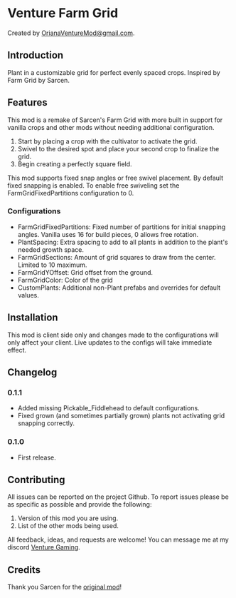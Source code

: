 # Venture Farm Grid

Created by [OrianaVentureMod@gmail.com](https://github.com/OrianaVenture/VentureValheim).

## Introduction

Plant in a customizable grid for perfect evenly spaced crops. Inspired by Farm Grid by Sarcen.

## Features

This mod is a remake of Sarcen's Farm Grid with more built in support for vanilla crops and other mods without needing additional configuration.

1. Start by placing a crop with the cultivator to activate the grid.
2. Swivel to the desired spot and place your second crop to finalize the grid.
3. Begin creating a perfectly square field.

This mod supports fixed snap angles or free swivel placement. By default fixed snapping is enabled. To enable free swiveling set the FarmGridFixedPartitions configuration to 0.

### Configurations

* FarmGridFixedPartitions: Fixed number of partitions for initial snapping angles. Vanilla uses 16 for build pieces, 0 allows free rotation.
* PlantSpacing: Extra spacing to add to all plants in addition to the plant's needed growth space.
* FarmGridSections: Amount of grid squares to draw from the center. Limited to 10 maximum.
* FarmGridYOffset: Grid offset from the ground.
* FarmGridColor: Color of the grid
* CustomPlants: Additional non-Plant prefabs and overrides for default values.

## Installation

This mod is client side only and changes made to the configurations will only affect your client. Live updates to the configs will take immediate effect.

## Changelog

### 0.1.1

* Added missing Pickable_Fiddlehead to default configurations.
* Fixed grown (and sometimes partially grown) plants not activating grid snapping correctly.

### 0.1.0

* First release.

## Contributing

All issues can be reported on the project Github. To report issues please be as specific as possible and provide the following:

1. Version of this mod you are using.
2. List of the other mods being used.

All feedback, ideas, and requests are welcome! You can message me at my discord [Venture Gaming](https://discord.gg/tAd5hapt88).

## Credits

Thank you Sarcen for the [original mod](https://www.nexusmods.com/valheim/mods/449)!